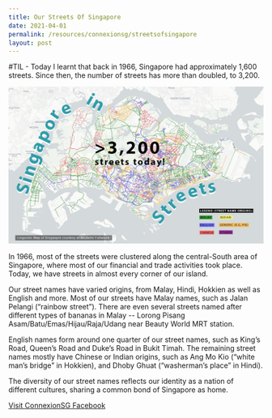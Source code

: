 ```yaml
---
title: Our Streets Of Singapore
date: 2021-04-01
permalink: /resources/connexionsg/streetsofsingapore
layout: post
---
```



#TIL - Today I learnt that back in 1966, Singapore had approximately 1,600 streets. Since then, the number of streets has more than doubled, to 3,200.

![Alt text for image on Isomer site](/images/sos_ourstreets.jpg)

In 1966, most of the streets were clustered along the central-South area of Singapore, where most of our financial and trade activities took place. Today, we have streets in almost every corner of our island.

Our street names have varied origins, from Malay, Hindi, Hokkien as well as English and more. Most of our streets have Malay names, such as Jalan Pelangi (“rainbow street”). There are even several streets named after different types of bananas in Malay -- Lorong Pisang Asam/Batu/Emas/Hijau/Raja/Udang near Beauty World MRT station.

English names form around one quarter of our street names, such as King’s Road, Queen’s Road and Duke’s Road in Bukit Timah. The remaining street names mostly have Chinese or Indian origins, such as Ang Mo Kio (“white man’s bridge” in Hokkien), and Dhoby Ghuat (“washerman’s place” in Hindi).

The diversity of our street names reflects our identity as a nation of different cultures, sharing a common bond of Singapore as home.

<a href="https://www.facebook.com/ConnexionSG" target="_blank">Visit ConnexionSG Facebook</a>
